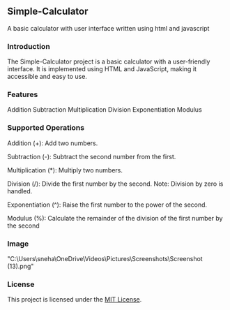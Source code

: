 ## Simple-Calculator
A basic calculator with user interface written using html and javascript

### Introduction 

The Simple-Calculator project is a basic calculator with a user-friendly interface. It is implemented using HTML and JavaScript, making it accessible and easy to use.

### Features

Addition
Subtraction
Multiplication
Division
Exponentiation
Modulus


### Supported Operations

Addition (+): Add two numbers.

Subtraction (-): Subtract the second number from the first.

Multiplication (*): Multiply two numbers.

Division (/): Divide the first number by the second. Note: Division by zero is handled.

Exponentiation (^): Raise the first number to the power of the second.

Modulus (%): Calculate the remainder of the division of the first number by the second


### Image 

"C:\Users\sneha\OneDrive\Videos\Pictures\Screenshots\Screenshot (13).png"

### License

This project is licensed under the [MIT License](LICENSE).